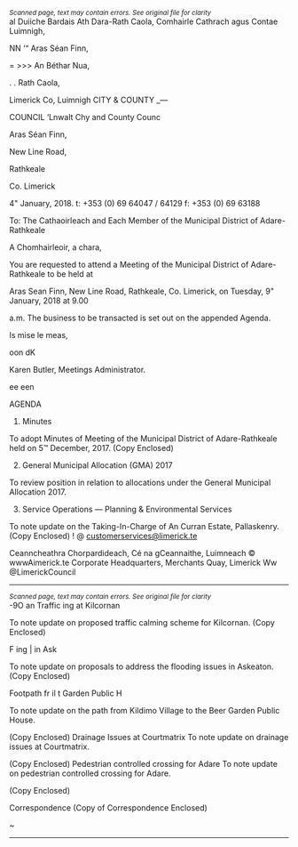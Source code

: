 *<small>Scanned page, text may contain errors. See original file for clarity</small>*  
al Duiiche Bardais Ath Dara-Rath Caola,
Comhairle Cathrach agus Contae Luimnigh,

NN ‘“ Aras Séan Finn,

= >>> An Béthar Nua,

. . Rath Caola,

Limerick Co, Luimnigh
CITY & COUNTY _—

COUNCIL ‘Lnwalt Chy and County Counc

Aras Séan Finn,

New Line Road,

Rathkeale

Co. Limerick

4" January, 2018.
t: +353 (0) 69 64047 / 64129
f: +353 (0) 69 63188

To: The Cathaoirleach and Each Member of the Municipal District of Adare-
Rathkeale

A Chomhairleoir, a chara,

You are requested to attend a Meeting of the Municipal District of Adare-Rathkeale to be held at

Aras Sean Finn, New Line Road, Rathkeale, Co. Limerick, on Tuesday, 9" January, 2018 at 9.00

a.m. The business to be transacted is set out on the appended Agenda.

Is mise le meas,

oon dK

Karen Butler,
Meetings Administrator.

ee een

AGENDA

1. Minutes

To adopt Minutes of Meeting of the Municipal District of Adare-Rathkeale held on 5™
December, 2017.
(Copy Enclosed)

2. General Municipal Allocation (GMA) 2017

To review position in relation to allocations under the General Municipal Allocation 2017.

3. Service Operations — Planning & Environmental Services

To note update on the Taking-In-Charge of An Curran Estate, Pallaskenry.
(Copy Enclosed)
! @ customerservices@limerick.te

Ceanncheathra Chorpardideach, Cé na gCeannaithe, Luimneach © wwwAimerick.te
Corporate Headquarters, Merchants Quay, Limerick Ww @LimerickCouncil

---
*<small>Scanned page, text may contain errors. See original file for clarity</small>*  
-9O an
Traffic ing at Kilcornan

To note update on proposed traffic calming scheme for Kilcornan.
(Copy Enclosed)

F ing | in Ask

To note update on proposals to address the flooding issues in Askeaton.
(Copy Enclosed)

Footpath fr il t Garden Public H

To note update on the path from Kildimo Village to the Beer Garden Public House.

(Copy Enclosed)
Drainage Issues at Courtmatrix
To note update on drainage issues at Courtmatrix.

(Copy Enclosed)
Pedestrian controlled crossing for Adare
To note update on pedestrian controlled crossing for Adare.

(Copy Enclosed)

Correspondence
(Copy of Correspondence Enclosed)

~

---
